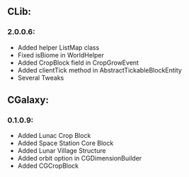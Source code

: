 ## CLib:

### 2.0.0.6:
- Added helper ListMap class
- Fixed isBiome in WorldHelper
- Added CropBlock field in CropGrowEvent
- Added clientTick method in AbstractTickableBlockEntity
- Several Tweaks

## CGalaxy:

### 0.1.0.9:
- Added Lunac Crop Block
- Added Space Station Core Block
- Added Lunar Village Structure
- Added orbit option in CGDimensionBuilder
- Added CGCropBlock